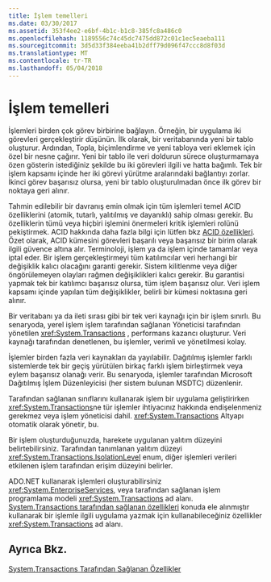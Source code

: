 ```yaml
---
title: İşlem temelleri
ms.date: 03/30/2017
ms.assetid: 353f4ee2-e6bf-4b1c-b1c8-385fc8a486c0
ms.openlocfilehash: 1189556c74c45dc7475dd872c01c1ec5eaeba111
ms.sourcegitcommit: 3d5d33f384eeba41b2dff79d096f47ccc8d8f03d
ms.translationtype: MT
ms.contentlocale: tr-TR
ms.lasthandoff: 05/04/2018
---
```

# <a name="transaction-fundamentals"></a>İşlem temelleri
İşlemleri birden çok görev birbirine bağlayın. Örneğin, bir uygulama iki görevleri gerçekleştirir düşünün. İlk olarak, bir veritabanında yeni bir tablo oluşturur. Ardından, Topla, biçimlendirme ve yeni tabloya veri eklemek için özel bir nesne çağırır. Yeni bir tablo ile veri doldurun sürece oluşturmamaya özen gösterin istediğiniz şekilde bu iki görevleri ilgili ve hatta bağımlı. Tek bir işlem kapsamı içinde her iki görevi yürütme aralarındaki bağlantıyı zorlar. İkinci görev başarısız olursa, yeni bir tablo oluşturulmadan önce ilk görev bir noktaya geri alınır.  
  
 Tahmin edilebilir bir davranış emin olmak için tüm işlemleri temel ACID özelliklerini (atomik, tutarlı, yalıtılmış ve dayanıklı) sahip olması gerekir. Bu özelliklerin tümü veya hiçbiri işlemini önermeleri kritik işlemleri rolünü pekiştirmek. ACID hakkında daha fazla bilgi için lütfen bkz [ACID özellikleri](http://go.microsoft.com/fwlink/?LinkId=98791). Özet olarak, ACID kümesini görevleri başarılı veya başarısız bir birim olarak ilgili güvence altına alır. Terminoloji, işlem ya da işlem içinde tamamlar veya iptal eder. Bir işlem gerçekleştirmeyi tüm katılımcılar veri herhangi bir değişiklik kalıcı olacağını garanti gerekir. Sistem kilitlenme veya diğer öngörülemeyen olayları rağmen değişiklikleri kalıcı gerekir. Bu garantisi yapmak tek bir katılımcı başarısız olursa, tüm işlem başarısız olur. Veri işlem kapsamı içinde yapılan tüm değişiklikler, belirli bir kümesi noktasına geri alınır.  
  
 Bir veritabanı ya da ileti sırası gibi bir tek veri kaynağı için bir işlem sınırlı. Bu senaryoda, yerel işlem işlem tarafından sağlanan Yöneticisi tarafından yönetilen <xref:System.Transactions> , performans kazancı oluşturur. Veri kaynağı tarafından denetlenen, bu işlemler, verimli ve yönetilmesi kolay.  
  
 İşlemler birden fazla veri kaynakları da yayılabilir. Dağıtılmış işlemler farklı sistemlerde tek bir geçiş yürütülen birkaç farklı işlem birleştirmek veya eylem başarısız olanağı verir. Bu senaryoda, işlemler tarafından Microsoft Dağıtılmış İşlem Düzenleyicisi (her sistem bulunan MSDTC) düzenlenir.  
  
 Tarafından sağlanan sınıflarını kullanarak işlem bir uygulama geliştirirken <xref:System.Transactions>ne tür işlemler ihtiyacınız hakkında endişelenmeniz gerekmez veya işlem yöneticisi dahil. <xref:System.Transactions> Altyapı otomatik olarak yönetir, bu.  
  
 Bir işlem oluşturduğunuzda, harekete uygulanan yalıtım düzeyini belirtebilirsiniz. Tarafından tanımlanan yalıtım düzeyi <xref:System.Transactions.IsolationLevel> enum, diğer işlemleri verileri etkilenen işlem tarafından erişim düzeyini belirler.  
  
 ADO.NET kullanarak işlemleri oluşturabilirsiniz <xref:System.EnterpriseServices>, veya tarafından sağlanan işlem programlama modeli <xref:System.Transactions> ad alanı. [System.Transactions tarafından sağlanan özellikleri](../../../../docs/framework/data/transactions/features-provided-by-system-transactions.md) konuda ele alınmıştır kullanarak bir işlemle ilgili uygulama yazmak için kullanabileceğiniz özellikler <xref:System.Transactions> ad alanı.  
  
## <a name="see-also"></a>Ayrıca Bkz.  
 [System.Transactions Tarafından Sağlanan Özellikler](../../../../docs/framework/data/transactions/features-provided-by-system-transactions.md)
